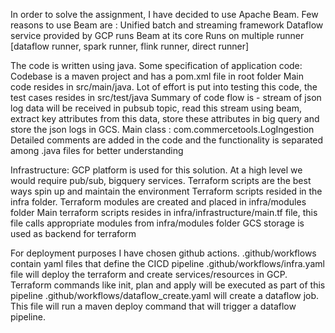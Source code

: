 In order to solve the assignment, I have decided to use Apache Beam. Few reasons to use Beam are :
Unified batch and streaming framework
Dataflow service provided by GCP runs Beam at its core
Runs on multiple runner [dataflow runner, spark runner, flink runner, direct runner]

The code is written using java. Some specification of application code:
Codebase is a maven project and has a pom.xml file in root folder
Main code resides in src/main/java. Lot of effort is put into testing this code, the test cases resides in src/test/java
Summary of code flow is - stream of json log data will be received in pubsub topic, read this stream using beam, extract key attributes from this data, store these attributes in big query and store the json logs in GCS.
Main class : com.commercetools.LogIngestion
Detailed comments are added  in the code and the functionality is separated among .java files for better understanding

Infrastructure: GCP platform is used for this solution. At a high level we would require pub/sub, bigquery services. Terraform scripts are the best ways spin up and maintain the environment
Terraform scripts resided in the infra folder.
Terraform modules are created and placed in infra/modules folder
Main terraform scripts resides in infra/infrastructure/main.tf file, this file calls appropriate modules from infra/modules folder
GCS storage is used as backend for terraform

For deployment purposes I have chosen github actions.
.github/workflows contain yaml files that define the CICD pipeline
.github/workflows/infra.yaml file will deploy the terraform and create services/resources in GCP. Terraform commands like init, plan and apply will be executed as part of this pipeline
.github/workflows/dataflow_create.yaml will create a dataflow job. This file will run a maven deploy command that will trigger a dataflow pipeline.
